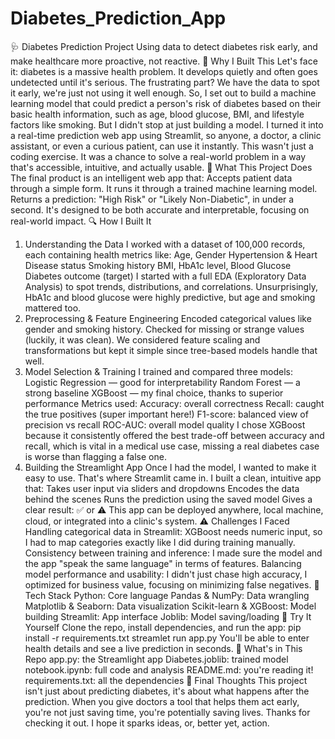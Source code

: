 # Diabetes_Prediction_App

🩺 Diabetes Prediction Project
Using data to detect diabetes risk early, and make healthcare more proactive, not reactive.
🌟 Why I Built This
Let's face it: diabetes is a massive health problem. It develops quietly and often goes undetected until it's serious. The frustrating part? We have the data to spot it early, we're just not using it well enough.
So, I set out to build a machine learning model that could predict a person's risk of diabetes based on their basic health information, such as age, blood glucose, BMI, and lifestyle factors like smoking. But I didn't stop at just building a model. I turned it into a real-time prediction web app using Streamlit, so anyone, a doctor, a clinic assistant, or even a curious patient, can use it instantly.
This wasn't just a coding exercise. It was a chance to solve a real-world problem in a way that's accessible, intuitive, and actually usable.
🧠 What This Project Does
The final product is an intelligent web app that:
Accepts patient data through a simple form.
It runs it through a trained machine learning model.
Returns a prediction: "High Risk" or "Likely Non-Diabetic", in under a second.
It's designed to be both accurate and interpretable, focusing on real-world impact.
🔍 How I Built It
1. Understanding the Data
I worked with a dataset of 100,000 records, each containing health metrics like:
Age, Gender
Hypertension & Heart Disease status
Smoking history
BMI, HbA1c level, Blood Glucose
Diabetes outcome (target)
I started with a full EDA (Exploratory Data Analysis) to spot trends, distributions, and correlations. Unsurprisingly, HbA1c and blood glucose were highly predictive, but age and smoking mattered too.
2. Preprocessing & Feature Engineering
Encoded categorical values like gender and smoking history.
Checked for missing or strange values (luckily, it was clean).
We considered feature scaling and transformations but kept it simple since tree-based models handle that well.
3. Model Selection & Training
I trained and compared three models:
Logistic Regression — good for interpretability
Random Forest — a strong baseline
XGBoost — my final choice, thanks to superior performance
Metrics used:
Accuracy: overall correctness
Recall: caught the true positives (super important here!)
F1-score: balanced view of precision vs recall
ROC-AUC: overall model quality
I chose XGBoost because it consistently offered the best trade-off between accuracy and recall, which is vital in a medical use case, missing a real diabetes case is worse than flagging a false one.
4. Building the Streamlight App
Once I had the model, I wanted to make it easy to use. That's where Streamlit came in. I built a clean, intuitive app that:
Takes user input via sliders and dropdowns
Encodes the data behind the scenes
Runs the prediction using the saved model
Gives a clear result: ✅ or ⚠️
This app can be deployed anywhere, local machine, cloud, or integrated into a clinic's system.
⚠️ Challenges I Faced
Handling categorical data in Streamlit: XGBoost needs numeric input, so I had to map categories exactly like I did during training manually.
Consistency between training and inference: I made sure the model and the app "speak the same language" in terms of features.
Balancing model performance and usability: I didn't just chase high accuracy, I optimized for business value, focusing on minimizing false negatives.
🧪 Tech Stack
Python: Core language
Pandas & NumPy: Data wrangling
Matplotlib & Seaborn: Data visualization
Scikit-learn & XGBoost: Model building
Streamlit: App interface
Joblib: Model saving/loading
🚀 Try It Yourself
Clone the repo, install dependencies, and run the app:
pip install -r requirements.txt
streamlet run app.py
You'll be able to enter health details and see a live prediction in seconds.
📁 What's in This Repo
app.py: the Streamlight app
Diabetes.joblib: trained model
notebook.ipynb: full code and analysis
README.md: you're reading it!
requirements.txt: all the dependencies
🎯 Final Thoughts
This project isn't just about predicting diabetes, it's about what happens after the prediction. When you give doctors a tool that helps them act early, you're not just saving time, you're potentially saving lives.
Thanks for checking it out. I hope it sparks ideas, or, better yet, action.
